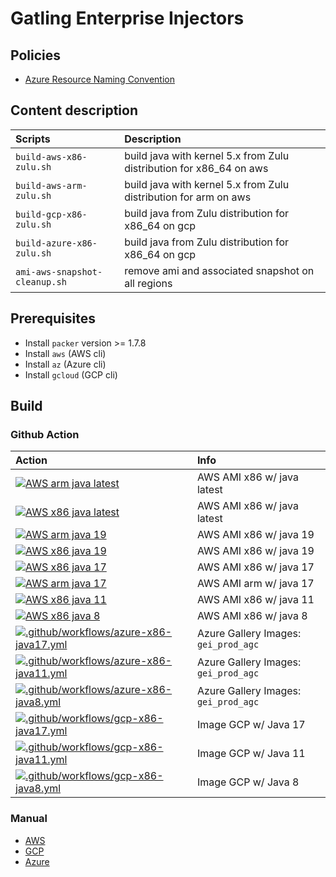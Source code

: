 # Gatling Enterprise Injectors

## Policies

* [Azure Resource Naming Convention](https://gatlingcorp.atlassian.net/wiki/spaces/DEV/pages/2427715585/Azure+Resource+Naming+Convention)

## Content description

| Scripts  | Description |
| :------------- | :------------- |
| `build-aws-x86-zulu.sh`  | build java with kernel 5.x from Zulu distribution for x86_64 on aws |
| `build-aws-arm-zulu.sh`  | build java with kernel 5.x from Zulu distribution for arm on aws|
| `build-gcp-x86-zulu.sh`  | build java from Zulu distribution for x86_64 on gcp |
| `build-azure-x86-zulu.sh`  | build java from Zulu distribution for x86_64 on gcp |
| `ami-aws-snapshot-cleanup.sh`  | remove ami and associated snapshot on all regions  |

## Prerequisites

* Install `packer` version >= 1.7.8
* Install `aws` (AWS cli)
* Install `az` (Azure cli)
* Install `gcloud` (GCP cli)

## Build

### Github Action

| Action | Info | 
| :------------- | :------------- |
| [![AWS arm java latest](https://github.com/gatling/frontline-injector-playbook/actions/workflows/aws-arm-java-latest.yml/badge.svg)](https://github.com/gatling/frontline-injector-playbook/actions/workflows/aws-arm-java-latest.yml) | AWS AMI x86 w/ java latest |
| [![AWS x86 java latest](https://github.com/gatling/frontline-injector-playbook/actions/workflows/aws-x86-java-latest.yml/badge.svg)](https://github.com/gatling/frontline-injector-playbook/actions/workflows/aws-x86-java-latest.yml) | AWS AMI x86 w/ java latest |
| [![AWS arm java 19](https://github.com/gatling/frontline-injector-playbook/actions/workflows/aws-arm-java19.yml/badge.svg)](https://github.com/gatling/frontline-injector-playbook/actions/workflows/aws-arm-java17.yml) | AWS AMI x86 w/ java 19 |
| [![AWS x86 java 19](https://github.com/gatling/frontline-injector-playbook/actions/workflows/aws-x86-java19.yml/badge.svg)](https://github.com/gatling/frontline-injector-playbook/actions/workflows/aws-x86-java19.yml) | AWS AMI x86 w/ java 19 |
| [![AWS x86 java 17](https://github.com/gatling/frontline-injector-playbook/actions/workflows/aws-x86-java17.yml/badge.svg)](https://github.com/gatling/frontline-injector-playbook/actions/workflows/aws-x86-java17.yml) | AWS AMI x86 w/ java 17 |
| [![AWS arm java 17](https://github.com/gatling/frontline-injector-playbook/actions/workflows/aws-arm-java17.yml/badge.svg)](https://github.com/gatling/frontline-injector-playbook/actions/workflows/aws-arm-java17.yml) | AWS AMI arm w/ java 17 |
| [![AWS x86 java 11](https://github.com/gatling/frontline-injector-playbook/actions/workflows/aws-x86-java11.yml/badge.svg)](https://github.com/gatling/frontline-injector-playbook/actions/workflows/aws-x86-java11.yml)| AWS AMI x86 w/ java 11 |
| [![AWS x86 java 8](https://github.com/gatling/frontline-injector-playbook/actions/workflows/aws-x86-java8.yml/badge.svg)](https://github.com/gatling/frontline-injector-playbook/actions/workflows/aws-x86-java8.yml) | AWS AMI x86 w/ java 8 |
| [![.github/workflows/azure-x86-java17.yml](https://github.com/gatling/frontline-injector-playbook/actions/workflows/azure-x86-java17.yml/badge.svg)](https://github.com/gatling/frontline-injector-playbook/actions/workflows/azure-x86-java17.yml) | Azure Gallery Images: `gei_prod_agc` | 
| [![.github/workflows/azure-x86-java11.yml](https://github.com/gatling/frontline-injector-playbook/actions/workflows/azure-x86-java11.yml/badge.svg)](https://github.com/gatling/frontline-injector-playbook/actions/workflows/azure-x86-java11.yml) | Azure Gallery Images: `gei_prod_agc` |
| [![.github/workflows/azure-x86-java8.yml](https://github.com/gatling/frontline-injector-playbook/actions/workflows/azure-x86-java8.yml/badge.svg)](https://github.com/gatling/frontline-injector-playbook/actions/workflows/azure-x86-java8.yml) | Azure Gallery Images: `gei_prod_agc` |
| [![.github/workflows/gcp-x86-java17.yml](https://github.com/gatling/frontline-injector-playbook/actions/workflows/gcp-x86-java17.yml/badge.svg)](https://github.com/gatling/frontline-injector-playbook/actions/workflows/gcp-x86-java17.yml) | Image GCP w/ Java 17 |
| [![.github/workflows/gcp-x86-java11.yml](https://github.com/gatling/frontline-injector-playbook/actions/workflows/gcp-x86-java11.yml/badge.svg)](https://github.com/gatling/frontline-injector-playbook/actions/workflows/gcp-x86-java11.yml) | Image GCP w/ Java 11 |
| [![.github/workflows/gcp-x86-java8.yml](https://github.com/gatling/frontline-injector-playbook/actions/workflows/gcp-x86-java8.yml/badge.svg)](https://github.com/gatling/frontline-injector-playbook/actions/workflows/gcp-x86-java8.yml) | Image GCP w/ Java 8 |

### Manual

* [AWS](docs/aws.md)
* [GCP](docs/gcp.md)
* [Azure](docs/azure.md)
